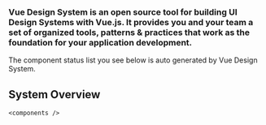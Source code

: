 ### Vue Design System is an open source tool for building UI Design Systems with Vue.js. It provides you and your team a set of organized tools, patterns & practices that work as the foundation for your application development.

The component status list you see below is auto generated by Vue Design System.

## System Overview

```
<components />
```
